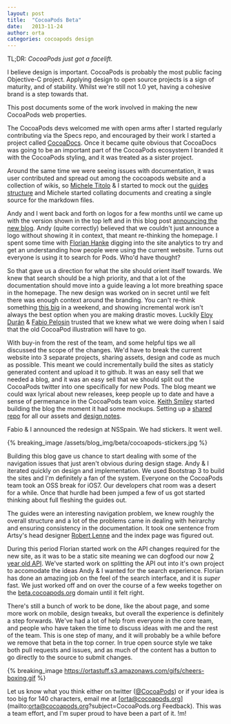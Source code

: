 ```yaml
---
layout: post
title:  "CocoaPods Beta"
date:   2013-11-24
author: orta
categories: cocoapods design
---
```


TL;DR: _CocoaPods just got a facelift._

I believe design is important. CocoaPods is probably the most public facing Objective-C project. Applying design to open source projects is a sign of maturity, and of stability. Whilst we're still not 1.0 yet, having a cohesive brand is a step towards that. 

This post documents some of the work involved in making the new CocoaPods web properties.

<!-- more -->

The CocoaPods devs welcomed me with open arms after I started regularly contributing via the Specs repo, and encouraged by their work I started a project called [CocoaDocs](http://cocoadocs.org). Once it became quite obvious that CocoaDocs was going to be an important part of the CocoaPods ecosystem I branded it with the CocoaPods styling, and it was treated as a sister project. 

Around the same time we were seeing issues with documentation, it was user contributed and spread out among the cocoapods website and a collection of wikis, so [Michele Titolo](https://twitter.com/micheletitolo) &amp; I started to mock out the [guides structure](https://github.com/CocoaPods/cocoapods.github.com/issues/14) and Michele started collating documents and creating a single source for the markdown files.

Andy and I went back and forth on logos for a few months until we came up with the version shown in the top left and in this blog post [announcing the new blog](/redesign/). Andy (quite correctly) believed that we couldn't just announce a logo without showing it in context, that meant re-thinking the homepage. I spent some time with [Florian Hanke](http://florianhanke.com) digging into the site analytics to try and get an understanding how people were using the current website. Turns out everyone is using it to search for Pods. Who'd have thought?

So that gave us a direction for what the site should orient itself towards. We knew that search should be a high priority, and that a lot of the documentation should move into a guide leaving a lot more breathing space in the homepage. The new design was worked on in secret until we felt there was enough context around the branding. You can't re-think something [this big](http://marissamayr.tumblr.com/post/60336044815/geeking-out-on-the-logo) in a weekend, and showing incremental work isn't always the best option when you are making drastic moves. Luckily [Eloy Durán](https://github.com/alloy) & [Fabio Pelosin](https://github.com/irrationalfab/) trusted that we knew what we were doing when I said that the old CocoaPod illustration will have to go.

With buy-in from the rest of the team, and some helpful tips we all discussed the scope of the changes. We'd have to break the current website into 3 separate projects, sharing assets, design and code as much as possible. This meant we could incrementally build the sites as staticly generated content and upload it to github. It was an easy sell that we needed a blog, and it was an easy sell that we should split out the CocoaPods twitter into one specifically for new Pods. The blog meant we could wax lyrical about new releases, keep people up to date and have a sense of permenance in the CocoaPods team voice. [Keith Smiley](https://smileykeith.com) started building the blog the moment it had some mockups. Setting up a [shared repo](https://github.com/CocoaPods/shared_resources) for all our assets and [design notes](https://github.com/CocoaPods/shared_resources/tree/master/design).

Fabio & I announced the redesign at NSSpain. We had stickers. It went well.

{% breaking_image /assets/blog_img/beta/cocoapods-stickers.jpg %}

Building this blog gave us chance to start dealing with some of the navigation issues that just aren't obvious during design stage. Andy & I iterated quickly on design and implementation. We used Bootstrap 3 to build the sites and I'm definitely a fan of the system. Everyone on the CocoaPods team took an OSS break for iOS7. Our developers chat room was a desert for a while. Once that hurdle had been jumped a few of us got started thinking about full fleshing the guides out.

The guides were an interesting navigation problem, we knew roughly the overall structure and a lot of the problems came in dealing with heirarchy and ensuring consistency in the documentation. It took one sentence from Artsy's head designer [Robert Lenne](http://robertlenne.com) and the index page was figured out. 

During this period Florian started work on the API changes required for the new site, as it was to be a static site meaning we can dogfood our now [2 year old API](http://florianhanke.com/blog/2012/03/01/cocoapods-search-design.html). We've started work on splitting the API out into it's own project to accomodate the ideas Andy & I wanted for the search experience. Florian has done an amazing job on the feel of the search interface, and it is _super_ fast. We just worked off and on over the course of a few weeks together on the [beta.cocoapods.org](http://cocoapods.org) domain until it felt right.

There's still a bunch of work to be done, like the about page, and some more work on mobile, design tweaks, but overall the experience is definitely a step forwards. We've had a lot of help from everyone in the core team, and people who have taken the time to discuss ideas with me and the rest of the team. This is one step of many, and it will probably be a while before we remove that beta in the top corner. In true open source style we take both pull requests and issues, and as much of the content has a button to go directly to the source to submit changes.

{% breaking_image https://ortastuff.s3.amazonaws.com/gifs/cheers-boxing.gif %}

Let us know what you think either on twitter ([@CocoaPods](http://twitter.com/CocoaPods)) or if your idea is too big for 140 characters, email me at [orta@cocoapods.org](mailto:orta@cocoapods.org?subject=CocoaPods.org Feedback). This was a team effort, and I'm super proud to have been a part of it. !m!
